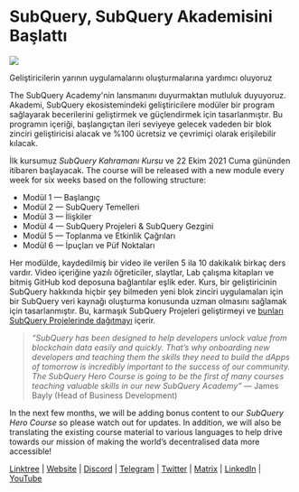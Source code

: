 # SubQuery, SubQuery Akademisini Başlattı

![](https://miro.medium.com/max/700/1*5zmCSCrmqL2gGE-BP_6rDQ.png)

Geliştiricilerin yarının uygulamalarını oluşturmalarına yardımcı oluyoruz

The SubQuery Academy'nin lansmanını duyurmaktan mutluluk duyuyoruz. Akademi, SubQuery ekosistemindeki geliştiricilere modüler bir program sağlayarak becerilerini geliştirmek ve güçlendirmek için tasarlanmıştır. Bu programın içeriği, başlangıçtan ileri seviyeye gelecek vadeden bir blok zinciri geliştiricisi alacak ve %100 ücretsiz ve çevrimiçi olarak erişilebilir kılacak.

İlk kursumuz  *SubQuery Kahramanı Kursu* ve 22 Ekim 2021 Cuma gününden itibaren başlayacak. The course will be released with a new module every week for six weeks based on the following structure:

-   Modül 1 — Başlangıç
-   Modül 2 — SubQuery Temelleri
-   Modül 3 — İlişkiler
-   Modül 4 — SubQuery Projeleri & SubQuery Gezgini
-   Modül 5 — Toplanma ve Etkinlik Çağrıları
-   Modül 6 — İpuçları ve Püf Noktaları

Her modülde, kaydedilmiş bir video ile verilen 5 ila 10 dakikalık birkaç ders vardır. Video içeriğine yazılı öğreticiler, slaytlar, Lab çalışma kitapları ve bitmiş GitHub kod deposuna bağlantılar eşlik eder. Kurs, bir geliştiricinin SubQuery hakkında hiçbir şey bilmeden yeni blok zinciri uygulamaları için bir SubQuery veri kaynağı oluşturma konusunda uzman olmasını sağlamak için tasarlanmıştır. Bu, karmaşık SubQuery Projeleri geliştirmeyi ve [bunları SubQuery Projelerinde dağıtmayı](https://project.subquery.network/) içerir.
> *“SubQuery has been designed to help developers unlock value from blockchain data easily and quickly. That’s why onboarding new developers and teaching them the skills they need to build the dApps of tomorrow is incredibly important to the success of our community. The SubQuery Hero Course is going to be the first of many courses teaching valuable skills in our new SubQuery Academy”* — James Bayly (Head of Business Development)

In the next few months, we will be adding bonus content to our *SubQuery Hero Course* so please watch out for updates. In addition, we will also be translating the existing course material to various languages to help drive towards our mission of making the world’s decentralised data more accessible!

[Linktree](https://linktr.ee/subquerynetwork)  |  [Website](https://subquery.network/)  |  [Discord](https://discord.com/invite/78zg8aBSMG)  |  [Telegram](https://t.me/subquerynetwork)  |  [Twitter](https://twitter.com/subquerynetwork)  |  [Matrix](https://matrix.to/#/#subquery:matrix.org)  |  [LinkedIn](https://www.linkedin.com/company/subquery)  |  [YouTube](https://www.youtube.com/channel/UCi1a6NUUjegcLHDFLr7CqLw)
